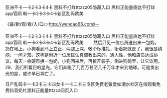 亚洲不卡一卡2卡3卡4卡
黑料不打烊tttzzz05隐藏入口
黑料正能量直达不打烊app官网
韩一卡2卡3卡4卡新区乱码欧美


《最/新/观/看/入/口👉http://wencao66.com》--

亚洲不卡一卡2卡3卡4卡
黑料不打烊tttzzz05隐藏入口
黑料正能量直达不打烊app官网
韩一卡2卡3卡4卡新区乱码欧美
　　然后只见一位店员送出来一包奶，扔在地上，小狗看到马上立正，两腿上深，敬个标准礼，衔着奶就走了，我很是纳闷，一问才知，这狗是附近一位居民认真调教出来的，通人性，他和店员达成协议，每天一枚硬币换一包奶，小狗回来后，再拆开袋子，倒进狗碗里，让它饮用。
		29、我们所看到的星光，它们奔跑了几百万甚至几千万年才来到地球。可是发出光的星，或许早已凋亡了。





日产乱码卡一卡2卡三卡四女卡一卡二卡三专区免费老狼爱如潮水社区在线观看免费抖音奶片黑料正能量tttzzz网页入口
